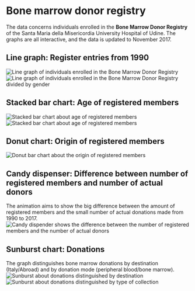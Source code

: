 # Bone marrow donor registry 

The data concerns individuals enrolled in the **Bone Marrow Donor Registry** of the Santa Maria della Misericordia University Hospital of Udine. The graphs are all interactive, and the data is updated to November 2017.

## Line graph: Register entries from 1990
![Line graph of individuals enrolled in the Bone Marrow Donor Registry](/images/linegraph_general.png)
![Line graph of individuals enrolled in the Bone Marrow Donor Registry divided by gender](/images/linegraph_gender.png)

## Stacked bar chart: Age of registered members
![Stacked bar chart about age of registered members](/images/stacked_total.png)
![Stacked bar chart about age of registered members](/images/stacked_age.png)

## Donut chart: Origin of registered members
![Donut bar chart about the origin of registered members](/images/donut.png)

## Candy dispenser: Difference between number of registered members and number of actual donors
The animation aims to show the big difference between the amount of registered members and the small number of actual donations made from 1990 to 2017.
![Candy dispender shows the difference between the number of registered members and the number of actual donors](/images/donors.png)

## Sunburst chart: Donations
The graph distinguishes bone marrow donations by destination (Italy/Abroad) and by donation mode (peripheral blood/bone marrow).
![Sunburst about donations distinguished by destination](/images/sun_1.png)
![Sunburst about donations distinguished by type of collection](/images/sun_2.png)
